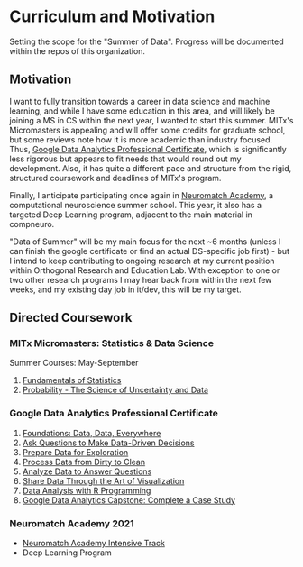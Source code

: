 # Curriculum and Motivation

Setting the scope for the "Summer of Data". Progress will be documented within the repos of this organization. 

## Motivation
I want to fully transition towards a career in data science and machine learning, and while I have some education in this area, and will likely be joining a MS in CS within the next year, I wanted to start this summer. MITx's Micromasters is appealing and will offer  some credits for graduate school, but some reviews note how it is more academic than industry focused. Thus, [Google Data Analytics Professional Certificate](https://www.coursera.org/specializations/google-data-analytics), which is significantly less rigorous but appears to fit needs that would round out my development. Also, it has quite a different pace and structure from the rigid, structured coursework and deadlines of MITx's program. 

Finally, I anticipate participating once again in [Neuromatch Academy](https://www.neuromatchacademy.org/), a computational neuroscience summer school. This year, it also has a targeted Deep Learning program, adjacent to the main material in compneuro. 

"Data of Summer" will be my main focus for the next ~6 months (unless I can finish the google certificate or find an actual DS-specific job first) - but I intend to keep contributing to ongoing research at my current position within Orthogonal Research and Education Lab. With exception to one or two other research programs I may hear back from within the next few weeks, and my existing day job in it/dev, this will be my target. 


## Directed Coursework
### MITx Micromasters: Statistics & Data Science
Summer Courses: May-September 
 1. [Fundamentals of Statistics](https://www.edx.org/course/prob)
 2.  [Probability - The Science of Uncertainty and Data](https://www.edx.org/course/fundamentals-of-statistics)

### Google Data Analytics Professional Certificate
1.  [Foundations: Data, Data, Everywhere](https://www.coursera.org/learn/foundations-data?specialization=google-data-analytics)
2.  [Ask Questions to Make Data-Driven Decisions](https://www.coursera.org/learn/ask-questions-make-decisions?specialization=google-data-analytics)
3. [Prepare Data for Exploration](https://www.coursera.org/learn/data-preparation?specialization=google-data-analytics)
4. [Process Data from Dirty to Clean](https://www.coursera.org/learn/process-data?specialization=google-data-analytics)
5. [Analyze Data to Answer Questions](https://www.coursera.org/learn/analyze-data?specialization=google-data-analytics)
6. [Share Data Through the Art of Visualization](https://www.coursera.org/learn/visualize-data?specialization=google-data-analytics)
7. [Data Analysis with R Programming](https://www.coursera.org/learn/data-analysis-r?specialization=google-data-analytics)
8. [Google Data Analytics Capstone: Complete a Case Study](https://www.coursera.org/learn/google-data-analytics-capstone?specialization=google-data-analytics)

### Neuromatch Academy 2021
- [Neuromatch Academy Intensive Track](https://github.com/jesparent/Proposal-Materials/tree/master/Neuromatch)
- Deep Learning Program

